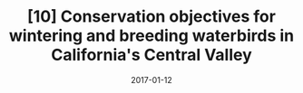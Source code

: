 ---
title: "[10] Conservation objectives for wintering and breeding waterbirds in California's Central Valley"
collection: publications
date: 2017-01-12
venue: 'San Francisco Estuary and Watershed Science'
link: 'https://doi.org/10.15447/sfews.2017v15iss1art4'
paperurl: '/files/Shuford and Dybala 2017 - CVJV - waterbirds.pdf'
openaccess: true
citation: "Shuford WD, Dybala KE (2017) Conservation objectives for wintering and breeding waterbirds in California's Central Valley. <i>San Francisco Estuary and Watershed Science</i> 15. DOI: 10.15447/sfews.2017v15iss1art4"
---
